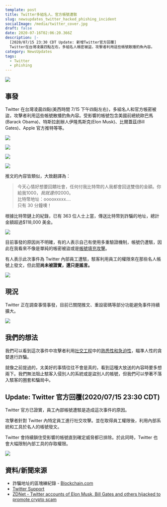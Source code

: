 ```yaml
---
template: post
title: Twitter多組名人、官方帳號遭駭
slug: newsupdates_twitter_hacked_phishing_incident
socialImage: /media/twitter_cover.jpg
draft: false
date: 2020-07-16T02:06:20.366Z
description: |-
  [2020/07/15 23:30 CDT Update: 新增Twitter官方回覆]  
  Twitter在台灣凌晨四點左右，多組名人帳密被盜，攻擊者利用這些帳號散播釣魚內容。
category: NewsUpdates
tags:
  - Twitter
  - phishing
---
```


![](/media/twitter_cover.jpg)

## 事發

Twitter 在台灣凌晨四點(美西時間 7/15 下午四點左右)，多組名人和官方帳密被盜，攻擊者利用這些帳號散播釣魚內容。受影響的帳號包含美國前總統歐巴馬(Barack Obama)、特斯拉創辦人伊隆馬斯克(Elon Musk)、比爾蓋茲(Bill Gates)、Apple 官方推特等等。

![](/media/twitter_hacked_obama.jpg)

![](/media/twitter_hacked_elon.jpg)

![](/media/twitter_billgates.jpg)

![](/media/twitter_hacked_apple.jpg)

推文的內容皆類似，大致翻譯為：

> 今天心情好想要回饋社會，任何付我比特幣的人我都會回送雙倍的金額。你給我$1000，我就還你$2000。 \
> 比特幣地址：ooooxxxxx.... \
> 只有 30 分鐘噢！

根據比特幣鏈上的紀錄，已有 363 位人士上當，傳送比特幣到詐騙的地址，總計金額超過$118,000 美金。

![](/media/twitter_hacked_btcrecord.png)

目前事發的原因尚不明確，有的人表示自己有使用多重驗證機制，帳號仍遭駭，因此在我看來不像是單純的帳密被盜或是[帳號填充攻擊](posts/ep3-why-does-password-has-to-be-so-complicated/#帳密填充攻擊-credential-stuffing)。

有人表示此次事件為 Twitter 內部員工遭駭，駭客利用員工的權限來在那些名人帳號上發文，但此聞**尚未被證實，還只是謠言。**

![](/media/twitter_hacked_rumor.jpg)

## 現況

Twitter 正在調查事情事發，目前已關閉推文、重設密碼等部分功能避免事件持續擴大。

![](/media/twitter_hacked_official.jpg)

## 我們的想法

我們可以看到這次事件中攻擊者利用[社交工程](/posts/ep5-the-greatest-vulnerability-is-you-and-me)中的[熟悉性和急迫性](/posts/ep5-the-greatest-vulnerability-is-you-and-me#%E7%A4%BE%E4%BA%A4%E5%B7%A5%E7%A8%8B%E7%9A%84%E6%94%BB%E6%93%8A%E5%88%87%E5%85%A5%E9%BB%9E)，瞄準人性的貪婪進行詐騙。

就像之前提過的，太美好的事情往往不會是真的，看到這種大放送的內容時要多想兩下。我們無法阻止駭客入侵別人的系統或是盜別人的帳號，但我們可以學著不落入駭客的圈套和騙局中。

## Update: Twitter 官方回覆(2020/07/15 23:30 CDT)

Twitter 官方已證實，員工內部帳號遭駭是造成這次事件的原因。

攻擊者針對 Twitter 內特定員工進行社交攻擊。並在取得員工權限後，利用內部系統和工具於名人的帳號發文。

Twitter 會持續鎖住受影響的帳號直到確定威脅都已排除。於此同時，Twitter 也會大幅限制內部工具的存取權限。

![](/media/twitter_hacked_response.jpg)

## 資料/新聞來源

- 詐騙地址的區塊練紀錄 - [Blockchain.com](<* https://www.blockchain.com/btc/address/bc1qxy2kgdygjrsqtzq2n0yrf2493p83kkfjhx0wlh>)
- [Twitter Support](https://twitter.com/TwitterSupport)
- [ZDNet - Twitter accounts of Elon Musk, Bill Gates and others hijacked to promote crypto scam](https://www.zdnet.com/article/twitter-accounts-of-elon-musk-bill-gates-and-others-hijacked-to-promote-crypto-scam/)

